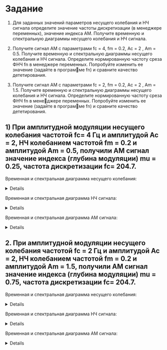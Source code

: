 # Задание 

1. Для заданных значений параметров несущего колебания и НЧ сигнала
определите значение частоты дискретизации (в менеджере переменных),
значение индекса АМ. Получите временную и спектральную диаграммы
несущего колебания и НЧ сигнала.

2. Получите сигнал АМ с параметрами fc = 4, fm = 0.2, Ac = 2 , Am = 0.5.
Получите временную и спектральную диаграммы несущего колебания и
НЧ сигнала. Определите нормированную частоту среза ФНЧ fn в менеджере переменных. Попробуйте изменить ее значение (задайте в программе fn) и сравните качество дететирования.

3. Получите сигнал АМ с параметрами fc = 2, fm = 0.2, Ac = 2 , Am = 1.5.
Получите временную и спектральную диаграммы несущего колебания и
НЧ сигнала. Определите нормированную частоту среза ФНЧ fn в менеджере переменных. Попробуйте изменить ее значение (задайте в программе fn) и сравните качество дететирования.

## 1) При амплитудной модуляции несущего колебания частотой fc= 4 Гц и амплитудой Ac = 2, НЧ колебанием частотой fm = 0.2 и амплитудой Am = 0.5, получили АМ сигнал значение индекса (глубина модуляции) mu = 0.25, частота дискретизации fc= 204.7.

Временная и спектральная диаграмма несущего колебания:

<details>
<img src = "https://github.com/SeregaSH2108/SEREJA21/blob/main/Занятие%205/Домашнее%20задание%20Калачиков%20А.А/Несущее%20колебание.png">
<img src = "https://github.com/SeregaSH2108/SEREJA21/blob/main/Занятие%205/Домашнее%20задание%20Калачиков%20А.А/Спектр%20несущего%20колебания.png">
</details>

Временная и спектральная диаграмма НЧ сигнала:

<details>
<img src = "https://github.com/SeregaSH2108/SEREJA21/blob/main/Занятие%205/Домашнее%20задание%20Калачиков%20А.А/НЧ%20сигнал.png">
<img src = "https://github.com/SeregaSH2108/SEREJA21/blob/main/Занятие%205/Домашнее%20задание%20Калачиков%20А.А/Спектр%20НЧ%20сигнала.png">
</details>

Временная и спектральная диаграмма АМ сигнала:

<details>
<img src = "https://github.com/SeregaSH2108/SEREJA21/blob/main/Занятие%205/Домашнее%20задание%20Калачиков%20А.А/АМ%20сигнал.png">
<img src = "https://github.com/SeregaSH2108/SEREJA21/blob/main/Занятие%205/Домашнее%20задание%20Калачиков%20А.А/Спектр%20АМ%20сигнала.png">
</details>

## 2. При амплитудной модуляции несущего колебания частотой fc = 2 Гц и амплитудой Ac = 2, НЧ колебанием частотой fm = 0.2 и амплитудой Am = 1.5, получили АМ сигнал значение индекса (глубина модуляции) mu = 0.75, частота дискретизации fc= 204.7.

Временная и спектральная диаграмма несущего колебания:

<details>
<img src = "https://github.com/SeregaSH2108/SEREJA21/blob/main/Занятие%205/Домашнее%20задание%20Калачиков%20А.А/Несущее%20колебание2.png">
<img src = "https://github.com/SeregaSH2108/SEREJA21/blob/main/Занятие%205/Домашнее%20задание%20Калачиков%20А.А/Спектр%20несущего%20колебания2.png">
</details>

Временная и спектральная диаграмма НЧ сигнала:

<details>
<img src = "https://github.com/SeregaSH2108/SEREJA21/blob/main/Занятие%205/Домашнее%20задание%20Калачиков%20А.А/НЧ%20сигнал2.png">
<img src = "https://github.com/SeregaSH2108/SEREJA21/blob/main/Занятие%205/Домашнее%20задание%20Калачиков%20А.А/Спектр%20НЧ%20сигнала2.png">
</details>

Временная и спектральная диаграмма АМ сигнала:

<details>
<img src = "https://github.com/SeregaSH2108/SEREJA21/blob/main/Занятие%205/Домашнее%20задание%20Калачиков%20А.А/АМ%20сигнал2.png">
<img src = "https://github.com/SeregaSH2108/SEREJA21/blob/main/Занятие%205/Домашнее%20задание%20Калачиков%20А.А/Спектр%20АМ%20сигнала2.png">
</details>